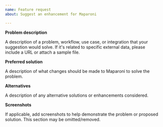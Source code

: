 ```yaml
---
name: Feature request
about: Suggest an enhancement for Maparoni

---
```


**Problem description**

A description of a problem, workflow, use case, or integration that your suggestion would solve. If it's related to specific external data, please include a URL or attach a sample file.

**Preferred solution**

A description of what changes should be made to Maparoni to solve the problem.

**Alternatives**

A description of any alternative solutions or enhancements considered.

**Screenshots**

If applicable, add screenshots to help demonstrate the problem or proposed solution. This section may be omitted/removed.
